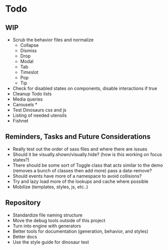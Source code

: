 
# Todo

## WIP
- Scrub the behavior files and normalize
  - Collapse
  - Dismiss
  - Drop
  - Modal
  - Tab
  - Timeslot
  - Pop
  - Tip
- Check for disabled states on components, disable interactions if true
- Cleanup Todo lists
- Media queries
- Carousels *
- Test Dinosaurs css and js
- Listing of needed utensils
- Fishnet

## Reminders, Tasks and Future Considerations
- Really test out the order of sass files and where there are issues
- Should it be visually.shown/visually.hide? (how is this working on
  focus states?)
- There should be some sort of Toggle class that acts similar to the
  demo (removes a bunch of classes then add more) pass a data-remove?
- Should events have more of a namespace to avoid collisions?
- Try and lazy load more of the lookups and cache where possible
- Mobilize (templates, styles, js, etc..)

## Repository
- Standardize file naming structure
- Move the debug tools outside of this project
- Turn into engine with generators
- Better tools for documentation (generation, behavior, and styles)
- Better docs
- Use the style guide for dinosaur test

